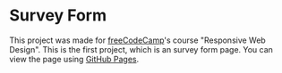 # Survey Form

This project was made for [freeCodeCamp](https://www.freecodecamp.org/)'s course "Responsive Web Design". This is the first project, which is an survey form page. You can view the page using [GitHub Pages](https://yuliam1.github.io/Survey-Form/).

